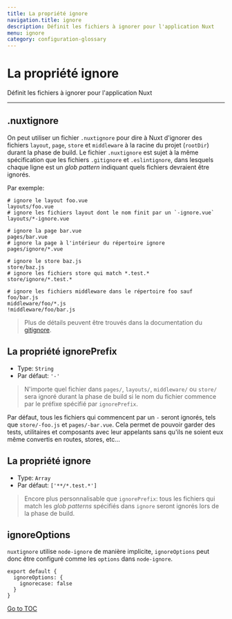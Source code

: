 ```yaml
---
title: La propriété ignore
navigation.title: ignore
description: Définit les fichiers à ignorer pour l'application Nuxt
menu: ignore
category: configuration-glossary
---
```


# La propriété ignore

Définit les fichiers à ignorer pour l'application Nuxt

---

## .nuxtignore

On peut utiliser un fichier `.nuxtignore` pour dire à Nuxt d'ignorer des fichiers `layout`, `page`, `store` et `middleware` à la racine du projet (`rootDir`) durant la phase de build. Le fichier `.nuxtignore` est sujet à la même spécification que les fichiers `.gitignore` et `.eslintignore`, dans lesquels chaque ligne est un _glob pattern_ indiquant quels fichiers devraient être ignorés.

Par exemple:

```
# ignore le layout foo.vue
layouts/foo.vue
# ignore les fichiers layout dont le nom finit par un `-ignore.vue`
layouts/*-ignore.vue

# ignore la page bar.vue
pages/bar.vue
# ignore la page à l'intérieur du répertoire ignore
pages/ignore/*.vue

# ignore le store baz.js
store/baz.js
# ignore les fichiers store qui match *.test.*
store/ignore/*.test.*

# ignore les fichiers middleware dans le répertoire foo sauf foo/bar.js
middleware/foo/*.js
!middleware/foo/bar.js
```

> Plus de détails peuvent être trouvés dans la documentation du [gitignore](https://git-scm.com/docs/gitignore).

## La propriété ignorePrefix

- Type: `String`
- Par défaut: `'-'`

> N'importe quel fichier dans `pages/`, `layouts/`, `middleware/` ou `store/` sera ignoré durant la phase de build si le nom du fichier commence par le préfixe spécifié par `ignorePrefix`.

Par défaut, tous les fichiers qui commencent par un `-` seront ignorés, tels que `store/-foo.js` et `pages/-bar.vue`. Cela permet de pouvoir garder des tests, utilitaires et composants avec leur appelants sans qu'ils ne soient eux même convertis en routes, stores, etc...

## La propriété ignore

- Type: `Array`
- Par défaut: `['**/*.test.*']`

> Encore plus personnalisable que `ignorePrefix`: tous les fichiers qui match les _glob patterns_ spécifiés dans `ignore` seront ignorés lors de la phase de build.

## ignoreOptions

`nuxtignore` utilise `node-ignore` de manière implicite, `ignoreOptions` peut donc être configuré comme les `options` dans `node-ignore`.

```js{}[nuxt.config.js]
export default {
  ignoreOptions: {
    ignorecase: false
  }
}
```
<span style='float: footnote;'><a href="../index.html#toc">Go to TOC</a></span>
